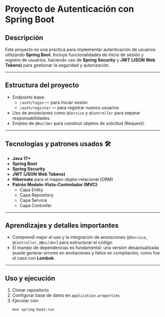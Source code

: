 # Proyecto de Autenticación con Spring Boot 

## Descripción 
Este proyecto es una práctica para implementar autenticación de usuarios utilizando **Spring Boot**. Incluye funcionalidades de inicio de sesión y registro de usuarios, haciendo uso de **Spring Security** y **JWT (JSON Web Tokens)** para gestionar la seguridad y autorización.

---

## Estructura del proyecto 
- Endpoints base:  
  - `/auth/login` — para iniciar sesión  
  - `/auth/register` — para registrar nuevos usuarios  
- Uso de anotaciones como `@Service` y `@Controller` para separar responsabilidades.  
- Empleo de `@Builder` para construir objetos de solicitud (Request).  

---

## Tecnologías y patrones usados 🛠️
- **Java 17+**  
- **Spring Boot**  
- **Spring Security**  
- **JWT (JSON Web Tokens)**  
- **Hibernate** para el mapeo objeto-relacional (ORM)  
- **Patrón Modelo-Vista-Controlador (MVC)**:  
  - Capa Entity  
  - Capa Repository  
  - Capa Service  
  - Capa Controller  

---

## Aprendizajes y detalles importantes 
- Comprendí mejor el uso y la integración de anotaciones (`@Service`, `@Controller`, `@Builder`) para estructurar el código.  
- El manejo de dependencias es fundamental: una versión desactualizada puede generar errores en anotaciones y fallos en compilación, como fue el caso con **Lombok**.  

---

## Uso y ejecución 
1. Clonar repositorio  
2. Configurar base de datos en `application.properties`  
3. Ejecutar con:  
   ```bash
   mvn spring-boot:run

